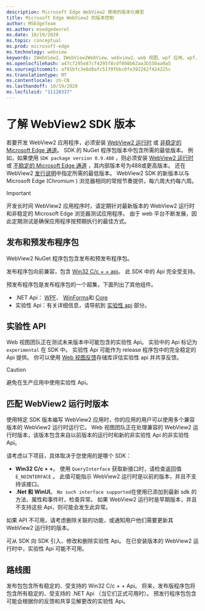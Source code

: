 ```yaml
---
description: Microsoft Edge WebView2 使用的版本化模型
title: Microsoft Edge WebView2 的版本控制
author: MSEdgeTeam
ms.author: msedgedevrel
ms.date: 10/19/2020
ms.topic: conceptual
ms.prod: microsoft-edge
ms.technology: webview
keywords: IWebView2、IWebView2WebView、webview2、web 视图、wpf 应用、wpf、edge、ICoreWebView2、ICoreWebView2Host、浏览器控件、边缘 html
ms.openlocfilehash: a47c7295e87cf4295f8cdf898b62aa3b550aa9a5
ms.sourcegitcommit: af91bfc3e6d8afc51f0fbbc0fe392262f424225c
ms.translationtype: MT
ms.contentlocale: zh-CN
ms.lasthandoff: 10/19/2020
ms.locfileid: "11120337"
---
```

# 了解 WebView2 SDK 版本  

若要开发 WebView2 应用程序，必须安装 [WebView2 运行时][MicrosoftDeveloperEdgeWebview2] 或 [非稳定的 Microsoft Edge 通道][MicrosoftedgeinsiderDownload]。  SDK 的 NuGet 程序包版本中包含所需的最低版本。  例如，如果使用 `SDK package version 0.9.488` ，则必须安装 [WebView2 运行时][MicrosoftDeveloperEdgeWebview2] 或 [不稳定的 Microsoft Edge 通道][MicrosoftedgeinsiderDownload] ，其内部版本号为488或更高版本。  还在 WebView2 [发行说明][Releasenotes]中指定所需的最低版本。  WebView2 SDK 的新版本以与 Microsoft Edge (Chromium ) 浏览器相同的常规节奏提供，每六周大约每六周。  

> [!IMPORTANT]
> 开发长时间 WebView2 应用程序时，请定期针对最新版本的 WebView2 运行时和非稳定的 Microsoft Edge 浏览器测试应用程序。  由于 web 平台不断发展，因此定期测试是确保应用程序按预期执行的最佳方式。  

## 发布和预发布程序包  

WebView2 NuGet 程序包包含发布和预发布程序包。  

发布程序包向前兼容，包含 [Win32 C/c + + api][ReferenceWin32]。  此 SDK 中的 Api 完全受支持。  

预发布程序包是发布程序包的一个超集，下面列出了其他组件。  

*   .NET Api： [WPF][DotnetMicrosoftWebWebview2WpfNamespace]、 [WinForms][DotnetMicrosoftWebWebview2WinformsNamespace]和 [Core][DotnetMicrosoftWebWebview2CoreNamespace]  
*   实验性 Api：有关详细信息，请导航到 [实验性 api](#experimental-apis) 部分。  

## 实验性 API  

Web 视图团队正在测试未来版本中可能包含的实验性 Api。  实验中的 Api 标记为 `experimental` 在 SDK 中。  实验性 Api 可能作为 release 程序包中的完全稳定的 Api 提供。  你可以使用 [Web 视图反馈][GithubMicrosoftedgeWebviewfeedback]存储库评估实验性 api 并共享反馈。  

> [!CAUTION]
> 避免在生产应用中使用实验性 Api。  

## 匹配 WebView2 运行时版本  

使用特定 SDK 版本编写 WebView2 应用时，你的应用的用户可以使用多个兼容版本的 WebView2 运行时运行它。  Web 视图团队正在处理兼容的 WebView2 运行时版本，该版本包含来自以前版本的运行时和新的非实验性 Api 的非实验性 Api。  

请考虑以下项目，具体取决于您使用的是哪个 SDK： 

*   **Win32 C/c + +**。  使用 `QueryInterface` 获取新接口时，请检查返回值 `E_NOINTERFACE` 。  此值可能指示 WebView2 运行时是以前的版本，并且不支持该接口。  
*   **.Net 和 WinUI**。  `No such interface supported`在使用已添加到最新 sdk 的方法、属性和事件时，检查异常。  如果 WebView2 运行时是早期版本，并且不支持这些 Api，则可能会发生此异常。  

如果 API 不可用，请考虑删除关联的功能，或通知用户他们需要更新其 WebView2 运行时的版本。  

可从 SDK 向 SDK 引入、修改和删除实验性 Api。  在已安装版本的 WebView2 运行时中，实验性 Api 可能不可用。  

## 路线图  

发布包包含所有稳定的、受支持的 Win32 C/c + + Api。  将来，发布版程序包将包含所有稳定的、受支持的 .NET Api （当它们正式可用时）。  预发行程序包包含可能会根据你的反馈和共享见解更改的实验性 Api。  

<!--## Versioning  

After you have used a particular version of the SDK to build your app, your app may end up running with an older or newer version of installed browser binaries.  Until version 1.0.0.0 of WebView2 there may be breaking changes during updates that prevent your SDK from working with different versions of installed browser binaries.  After version 1.0.0.0, different versions of the SDK may work with different versions of the installed browser by using the following best practices.  

1.  To account for breaking changes to the API be sure to check for failure when requesting the DLL export `CreateCoreWebView2Environment` and when running `QueryInterface` on any `CoreWebView2` object.  A return value of `E_NOINTERFACE` indicates that the SDK is not compatible with the Microsoft Edge browser binaries.  
1.  Checking for failure from `QueryInterface` also accounts for cases where the SDK is newer than the version of the Microsoft Edge browser and your app attempts to use an interface of which the Microsoft Edge browser is unaware.  

1.  When an interface is unavailable, you may consider disabling the associated feature if possible, or otherwise informing your users to update their browsers.  -->  

<!--links -->  

[Releasenotes]: ../releasenotes.md "WebView2 SDK 的发行说明 |Microsoft 文档"  

[DeployedgeChannels]: /deployedge/microsoft-edge-channels "Microsoft Edge 频道概述 |Microsoft 文档"  

[DotnetMicrosoftWebWebview2CoreNamespace]: /dotnet/api/microsoft.web.webview2.core "WebView2 命名空间 |Microsoft 文档"  
[DotnetMicrosoftWebWebview2WpfNamespace]: /dotnet/api/microsoft.web.webview2.wpf "WebView2 命名空间 |Microsoft 文档"  
[DotnetMicrosoftWebWebview2WinformsNamespace]: /dotnet/api/microsoft.web.webview2.winforms "WinForms 命名空间 | WebView2 命名空间 |Microsoft 文档"  
[ReferenceWin32]: /microsoft-edge/webview2/reference/win32 "WebView2 Win32 c + + 参考 |Microsoft 文档"  

[MicrosoftDeveloperEdgeWebview2]: https://developer.microsoft.com/microsoft-edge/webview2/ "Microsoft Edge WebView2 |Microsoft 开发人员"  

[GithubMicrosoftedgeWebviewfeedback]: https://github.com/MicrosoftEdge/WebViewFeedback "Web 视图反馈-MicrosoftEdge/WebViewFeedback |GitHub"  

[MicrosoftedgeinsiderDownload]: https://www.microsoftedgeinsider.com/download "下载 Microsoft Edge 预览体验成员频道"  

